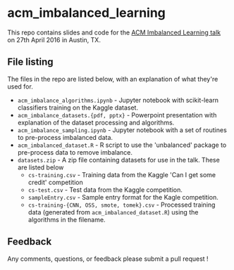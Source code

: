 # acm_imbalanced_learning

This repo contains slides and code for the [ACM Imbalanced Learning talk](http://www.meetup.com/Austin-ACM-SIGKDD/events/230200840/) on 27th April 2016 in Austin, TX. 

## File listing

The files in the repo are listed below, with an explanation of what they're used for.

* ```acm_imbalance_algorithms.ipynb``` - Jupyter notebook with scikit-learn classifiers training on the Kaggle dataset.
* ```acm_imbalance_datasets.{pdf, pptx}``` - Powerpoint presentation with explanation of the dataset processing and algorithms.
* ```acm_imbalance_sampling.ipynb``` - Jupyter notebook with a set of routines to pre-process imbalanced data.
* ```acm_imbalanced_dataset.R``` - R script to use the 'unbalanced' package to pre-process data to remove imbalance.
* ```datasets.zip``` - A zip file containing datasets for use in the talk. These are listed below
  * ```cs-training.csv``` - Training data from the Kaggle 'Can I get some credit' competition
  * ```cs-test.csv``` - Test data from the Kaggle competition.
  * ```sampleEntry.csv``` - Sample entry format for the Kagle competition.
  * ```cs-training-{CNN, OSS, smote, tomek}.csv``` - Processed training data (generated from ```acm_imbalanced_dataset.R```) using the algorithms in the filename.

## Feedback

Any comments, questions, or feedback please submit a pull request !
